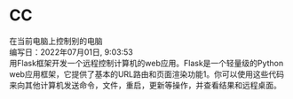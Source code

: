 # CC
 在当前电脑上控制别的电脑<br>
编写日：2022‎年‎07‎月‎01‎日, ‏‎9:03:53<br>
用Flask框架开发一个远程控制计算机的web应用。Flask是一个轻量级的Python web应用框架，它提供了基本的URL路由和页面渲染功能1。你可以使用这些代码来向其他计算机发送命令，文件，重启，更新等操作，并查看结果和远程桌面。